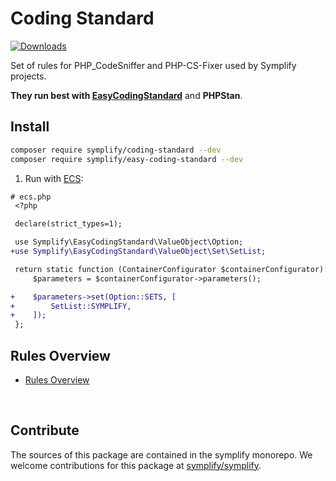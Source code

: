 # Coding Standard

[![Downloads](https://img.shields.io/packagist/dt/symplify/coding-standard.svg?style=flat-square)](https://packagist.org/packages/symplify/coding-standard/stats)

Set of rules for PHP_CodeSniffer and PHP-CS-Fixer used by Symplify projects.

**They run best with [EasyCodingStandard](https://github.com/symplify/easy-coding-standard)** and **PHPStan**.

## Install

```bash
composer require symplify/coding-standard --dev
composer require symplify/easy-coding-standard --dev
```

1. Run with [ECS](https://github.com/symplify/easy-coding-standard):

```diff
# ecs.php
 <?php

 declare(strict_types=1);

 use Symplify\EasyCodingStandard\ValueObject\Option;
+use Symplify\EasyCodingStandard\ValueObject\Set\SetList;

 return static function (ContainerConfigurator $containerConfigurator): void {
     $parameters = $containerConfigurator->parameters();

+    $parameters->set(Option::SETS, [
+        SetList::SYMPLIFY,
+    ]);
 };
```

## Rules Overview

- [Rules Overview](/docs/rules_overview.md)

<br>

## Contribute

The sources of this package are contained in the symplify monorepo. We welcome contributions for this package at [symplify/symplify](https://github.com/symplify/symplify).
